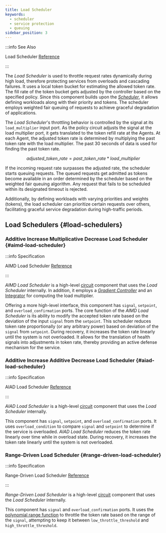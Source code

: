 ```yaml
---
title: Load Scheduler
keywords:
  - scheduler
  - service protection
  - queuing
sidebar_position: 3
---
```


:::info See Also

Load Scheduler [Reference](../../reference/configuration/spec.md#load-scheduler)

:::

The _Load Scheduler_ is used to throttle request rates dynamically during high
load, therefore protecting services from overloads and cascading failures. It
uses a local token bucket for estimating the allowed token rate. The fill rate
of the token bucket gets adjusted by the controller based on the specified
policy. Since this component builds upon the [_Scheduler_](../scheduler.md), it
allows defining workloads along with their priority and tokens. The scheduler
employs weighted fair queuing of requests to achieve graceful degradation of
applications.

The _Load Scheduler_'s throttling behavior is controlled by the signal at its
`load_multiplier` input port. As the policy circuit adjusts the signal at the
load multiplier port, it gets translated to the token refill rate at the Agents.
At each Agent, the adjusted token rate is determined by multiplying the past
token rate with the load multiplier. The past 30 seconds of data is used for
finding the past token rate.

$$
adjusted\_token\_rate = past\_token\_rate * load\_multiplier
$$

If the incoming request rate surpasses the adjusted rate, the scheduler starts
queuing requests. The queued requests get admitted as tokens become available in
an order determined by the scheduler based on the weighted fair queuing
algorithm. Any request that fails to be scheduled within its designated timeout
is rejected.

Additionally, by defining workloads with varying priorities and weights
(tokens), the load scheduler can prioritize certain requests over others,
facilitating graceful service degradation during high-traffic periods.

## Load Schedulers {#load-schedulers}

### Additive Increase Multiplicative Decrease Load Scheduler {#aimd-load-scheduler}

:::info Specification

AIMD Load Scheduler
[Reference](../../reference/configuration/spec.md#a-i-m-d-load-scheduler)

:::

_AIMD Load Scheduler_ is a high-level [circuit](../advanced/circuit.md)
component that uses the _Load Scheduler_ internally. In addition, it employs a
[_Gradient Controller_](../../reference/configuration/spec.md#gradient-controller)
and an [Integrator](../../reference/configuration/spec.md#integrator) for
computing the load multiplier.

Offering a more high-level interface, this component has `signal`, `setpoint`,
and `overload_confirmation` ports. The core function of the _AIMD Load
Scheduler_ is its ability to modify the accepted token rate based on the
deviation of the input `signal` from the `setpoint`. This scheduler reduces
token rate proportionally (or any arbitrary power) based on deviation of the
`signal` from `setpoint`. During recovery, it increases the token rate linearly
until the system is not overloaded. It allows for the translation of health
signals into adjustments in token rate, thereby providing an active defense
mechanism for the service.

### Additive Increase Additive Decrease Load Scheduler {#aiad-load-scheduler}

:::info Specification

AIAD Load Scheduler
[Reference](../../reference/configuration/spec.md#a-i-a-d-load-scheduler)

:::

_AIAD Load Scheduler_ is a high-level [circuit](../advanced/circuit.md)
component that uses the _Load Scheduler_ internally.

This component has `signal`, `setpoint`, and `overload_confirmation` ports. It
uses `overload_condition` to compare `signal` and `setpoint` to determine if the
service is overloaded. _AIAD Load Scheduler_ reduces the token rate linearly
over time while in overload state. During recovery, it increases the token rate
linearly until the system is not overloaded.

### Range-Driven Load Scheduler {#range-driven-load-scheduler}

:::info Specification

Range-Driven Load Scheduler
[Reference](../../reference/configuration/spec.md#range-driven-load-scheduler)

:::

_Range-Driven Load Scheduler_ is a high-level [circuit](../advanced/circuit.md)
component that uses the _Load Scheduler_ internally.

This component has `signal` and `overload_confirmation` ports. It uses the
[polynomial range function](../../reference/configuration/spec.md#polynomial-range-function)
to throttle the token rate based on the range of the `signal`, attempting to
keep it between `low_throttle_threshold` and `high_throttle_threshold`.
